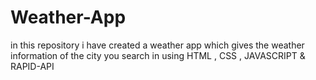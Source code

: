 # Weather-App
in this repository i have created a weather app which gives the weather information of the city you search in using HTML , CSS , JAVASCRIPT &amp; RAPID-API
